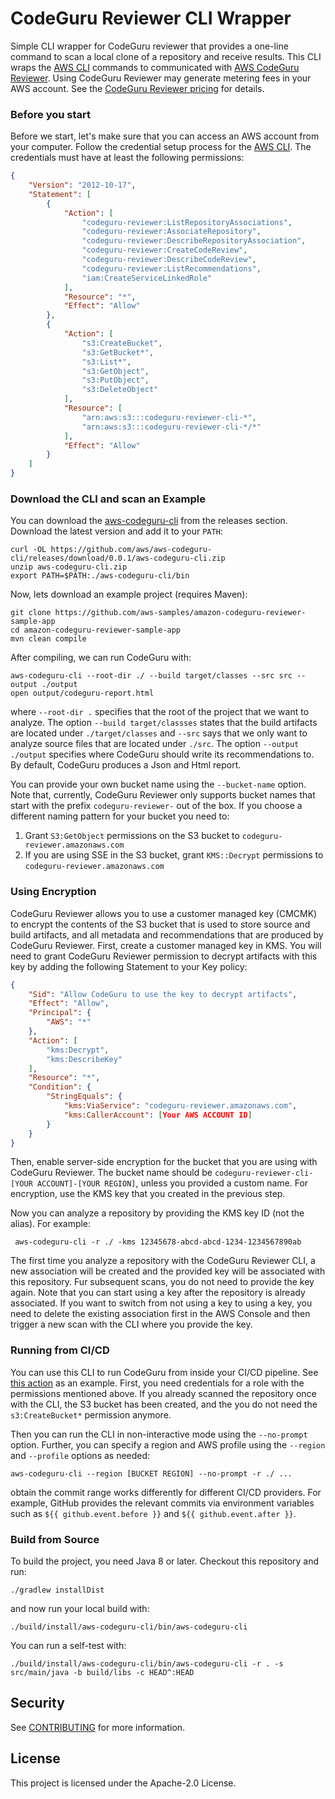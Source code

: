 # CodeGuru Reviewer CLI Wrapper
Simple CLI wrapper for CodeGuru reviewer that provides a one-line command to scan a local clone of a repository and
receive results. This CLI wraps the [AWS CLI](https://aws.amazon.com/cli/) commands to communicated with 
[AWS CodeGuru Reviewer](https://aws.amazon.com/codeguru/). Using CodeGuru Reviewer may generate metering fees
in your AWS account. See the [CodeGuru Reviewer pricing](https://aws.amazon.com/codeguru/pricing/) for details.

### Before you start

Before we start, let's make sure that you can access an AWS account from your computer. 
Follow the credential setup process for the [AWS CLI](https://github.com/aws/aws-cli#configuration).
The credentials must have at least the following permissions:

```json
{
    "Version": "2012-10-17",
    "Statement": [
        {
            "Action": [
                "codeguru-reviewer:ListRepositoryAssociations",
                "codeguru-reviewer:AssociateRepository",
                "codeguru-reviewer:DescribeRepositoryAssociation",
                "codeguru-reviewer:CreateCodeReview",
                "codeguru-reviewer:DescribeCodeReview",
                "codeguru-reviewer:ListRecommendations",
                "iam:CreateServiceLinkedRole"
            ],
            "Resource": "*",
            "Effect": "Allow"
        },
        {
            "Action": [
                "s3:CreateBucket",
                "s3:GetBucket*",
                "s3:List*",
                "s3:GetObject",
                "s3:PutObject",
                "s3:DeleteObject"
            ],
            "Resource": [
                "arn:aws:s3:::codeguru-reviewer-cli-*",
                "arn:aws:s3:::codeguru-reviewer-cli-*/*"
            ],
            "Effect": "Allow"
        }
    ]
}
```


### Download the CLI and scan an Example

You can download the [aws-codeguru-cli](https://github.com/aws/aws-codeguru-cli/releases/latest) from the releases section.
Download the latest version and add it to your `PATH`:
```
curl -OL https://github.com/aws/aws-codeguru-cli/releases/download/0.0.1/aws-codeguru-cli.zip
unzip aws-codeguru-cli.zip
export PATH=$PATH:./aws-codeguru-cli/bin
```

Now, lets download an example project (requires Maven):
```
git clone https://github.com/aws-samples/amazon-codeguru-reviewer-sample-app
cd amazon-codeguru-reviewer-sample-app
mvn clean compile
```
After compiling, we can run CodeGuru with:
```
aws-codeguru-cli --root-dir ./ --build target/classes --src src --output ./output
open output/codeguru-report.html 
```
where `--root-dir .` specifies that the root of the project that we want to analyze. The option `--build target/classses` states that the build artifacts are located under `./target/classes` and `--src` says that we only want to analyze source files that are
located under `./src`. The option `--output ./output` specifies where CodeGuru should write its recommendations to. By default,
CodeGuru produces a Json and Html report.

You can provide your own bucket name using the `--bucket-name` option. Note that, currently, CodeGuru Reviewer only
supports bucket names that start with the prefix `codeguru-reviewer-` out of the box. If you choose a different naming
pattern for your bucket you need to:
1. Grant `S3:GetObject` permissions on the S3 bucket to `codeguru-reviewer.amazonaws.com`
2. If you are using SSE in the S3 bucket, grant `KMS::Decrypt` permissions to `codeguru-reviewer.amazonaws.com`

### Using Encryption

CodeGuru Reviewer allows you to use a customer managed key (CMCMK) to encrypt the contents of the S3 bucket that is used 
to store source and build artifacts, and all metadata and recommendations that are produced by CodeGuru Reviewer. 
First, create a customer managed key in KMS.
You will need to grant CodeGuru Reviewer permission to decrypt artifacts with this key by adding the 
following Statement to your Key policy:

```json
{
    "Sid": "Allow CodeGuru to use the key to decrypt artifacts",
    "Effect": "Allow",
    "Principal": {
        "AWS": "*"
    },
    "Action": [
        "kms:Decrypt",
        "kms:DescribeKey"
    ],
    "Resource": "*",
    "Condition": {
        "StringEquals": {
            "kms:ViaService": "codeguru-reviewer.amazonaws.com",
            "kms:CallerAccount": [Your AWS ACCOUNT ID]
        }
    }
}
```
Then, enable server-side encryption for the bucket that you are using with CodeGuru Reviewer. The bucket name should be
`codeguru-reviewer-cli-[YOUR ACCOUNT]-[YOUR REGION]`, unless you provided a custom name. For encryption, use the
KMS key that you created in the previous step.

Now you can analyze a repository by providing the KMS key ID (not the alias). For example:
```
 aws-codeguru-cli -r ./ -kms 12345678-abcd-abcd-1234-1234567890ab
```
The first time you analyze a repository with the CodeGuru Reviewer CLI, a new association will be created and
the provided key will be associated with this repository. Fur subsequent scans, you do not need to provide the 
key again. Note that you can start using a key after the repository is already associated. If you want to switch
from not using a key to using a key, you need to delete the existing association first in the AWS Console and
then trigger a new scan with the CLI where you provide the key.


### Running from CI/CD

You can use this CLI to run CodeGuru from inside your CI/CD pipeline. See [this action](.github/workflows/self-test-and-release.yml#L30-L41) as an example. First, you need credentials for a role with the permissions mentioned above. If you already scanned
the repository once with the CLI, the S3 bucket has been created, and the you do not need the `s3:CreateBucket*` permission anymore.

Then you can run the CLI in non-interactive mode using the `--no-prompt` option. Further, you can specify a region and 
AWS profile using the `--region` and `--profile` options as needed:
```
aws-codeguru-cli --region [BUCKET REGION] --no-prompt -r ./ ...
```
obtain the commit range works differently for different CI/CD providers. For example, GitHub provides the relevant
commits via environment variables such as `${{ github.event.before }}` and `${{ github.event.after }}`.

### Build from Source

To build the project, you need Java 8 or later. Checkout this repository and run:
```
./gradlew installDist
```
and now run your local build with:
```
./build/install/aws-codeguru-cli/bin/aws-codeguru-cli
```
You can run a self-test with:
```
./build/install/aws-codeguru-cli/bin/aws-codeguru-cli -r . -s src/main/java -b build/libs -c HEAD^:HEAD
```

## Security

See [CONTRIBUTING](CONTRIBUTING.md#security-issue-notifications) for more information.

## License

This project is licensed under the Apache-2.0 License.
